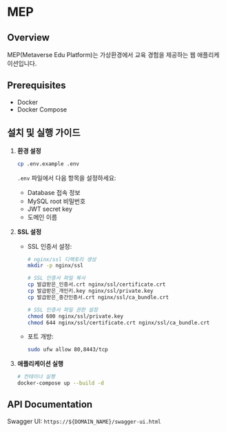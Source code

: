 # MEP

## Overview

MEP(Metaverse Edu Platform)는 가상환경에서 교육 경험을 제공하는 웹 애플리케이션입니다.

## Prerequisites

- Docker
- Docker Compose

## 설치 및 실행 가이드

1. **환경 설정**

   ```bash
   cp .env.example .env
   ```

   `.env` 파일에서 다음 항목을 설정하세요:

   - Database 접속 정보
   - MySQL root 비밀번호
   - JWT secret key
   - 도메인 이름

2. **SSL 설정**

   - SSL 인증서 설정:

     ```bash
     # nginx/ssl 디렉토리 생성
     mkdir -p nginx/ssl

     # SSL 인증서 파일 복사
     cp 발급받은_인증서.crt nginx/ssl/certificate.crt
     cp 발급받은_개인키.key nginx/ssl/private.key
     cp 발급받은_중간인증서.crt nginx/ssl/ca_bundle.crt

     # SSL 인증서 파일 권한 설정
     chmod 600 nginx/ssl/private.key
     chmod 644 nginx/ssl/certificate.crt nginx/ssl/ca_bundle.crt
     ```

   - 포트 개방:
     ```bash
     sudo ufw allow 80,8443/tcp
     ```

3. **애플리케이션 실행**
   ```bash
   # 컨테이너 실행
   docker-compose up --build -d
   ```

## API Documentation

Swagger UI: `https://${DOMAIN_NAME}/swagger-ui.html`
